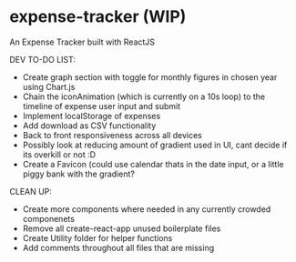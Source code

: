 # expense-tracker (WIP)
An Expense Tracker built with ReactJS

DEV TO-DO LIST:

- Create graph section with toggle for monthly figures in chosen year using Chart.js
- Chain the iconAnimation (which is currently on a 10s loop) to the timeline of expense user input and submit
- Implement localStorage of expenses
- Add download as CSV functionality
- Back to front responsiveness across all devices
- Possibly look at reducing amount of gradient used in UI, cant decide if its overkill or not :D
- Create a Favicon (could use calendar thats in the date input, or a little piggy bank with the gradient?

CLEAN UP: 

- Create more components where needed in any currently crowded componenets
- Remove all create-react-app unused boilerplate files
- Create Utility folder for helper functions
- Add comments throughout all files that are missing
